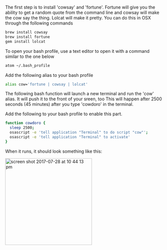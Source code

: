 The first step is to install 'cowsay' and 'fortune'.  Fortune will give you the ability to get a random quote from the command line and cowsay will make the cow say the thing.  Lolcat will make it pretty. You can do this in OSX through the following commands

```bash
brew install cowsay
brew install fortune
gem install lolcat
```

To open your bash profile, use a text editor to open it with a command similar to the one below

```bash
atom ~/.bash_profile
```

Add the following alias to your bash profile
```bash
alias cow='fortune | cowsay | lolcat'
```

The following bash function will launch a new terminal and run the 'cow' alias.  It will push it to the front of your sreen, too This will happen after 2500 seconds (45 minutes) after you type 'cowdoro' in the terminal.

Add the following to your bash profile to enable this part. 

```bash
function cowdoro {
  sleep 2500;
  osascript -e 'tell application "Terminal" to do script "cow"';
  osascript -e 'tell application "Terminal" to activate'
}
```

When it runs, it should look something like this:

<img width="278" alt="screen shot 2017-07-28 at 10 44 13 pm" src="https://user-images.githubusercontent.com/20469703/28742167-55921218-73e6-11e7-975f-9bf1165c49de.png">
